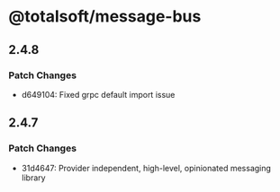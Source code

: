 # @totalsoft/message-bus

## 2.4.8

### Patch Changes

- d649104: Fixed grpc default import issue

## 2.4.7

### Patch Changes

- 31d4647: Provider independent, high-level, opinionated messaging library
